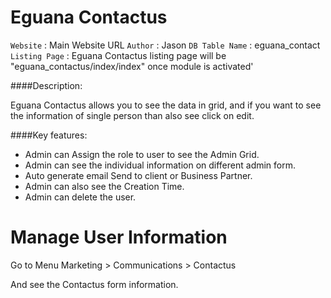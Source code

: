 # Eguana Contactus

`Website` : Main Website URL
`Author` : Jason 
`DB Table Name` : eguana_contact 
`Listing Page`  : Eguana Contactus listing page will be "eguana_contactus/index/index" once module is activated'

####Description:

Eguana Contactus allows you to see the data in grid, and if you want to see the information of single person than also see click on edit.

####Key features:

- Admin can Assign the role to user to see the Admin Grid.
- Admin can see the individual information on different admin form.
- Auto generate email Send to client or Business Partner.
- Admin can also see the Creation Time.
- Admin can delete the user.

#  Manage User Information
Go to Menu Marketing > Communications > Contactus

And see the Contactus form information.
